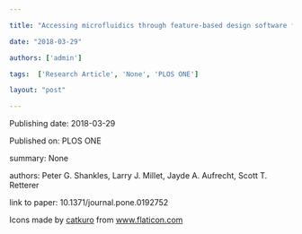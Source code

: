 ---
title: "Accessing microfluidics through feature-based design software for 3D printing"
date: "2018-03-29"
authors: ['admin']
tags:  ['Research Article', 'None', 'PLOS ONE']
layout: "post"
---
Publishing date: 2018-03-29

Published on: PLOS ONE

summary: None

authors: Peter G. Shankles, Larry J. Millet, Jayde A. Aufrecht, Scott T. Retterer

link to paper: 10.1371/journal.pone.0192752

Icons made by <a href="https://www.flaticon.com/free-icon/bookshelves_3576884" title="catkuro">catkuro</a> from <a href="https://www.flaticon.com/" title="Flaticon"> www.flaticon.com</a>